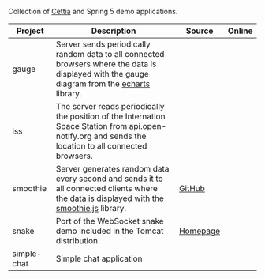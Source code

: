Collection of [Cettia](http://cettia.io/) and Spring 5 demo applications.

| Project | Description | Source | Online |
|---------|-------------|--------|--------|
| gauge | Server sends periodically random data to all connected browsers where the data is displayed with the gauge diagram from the [echarts](https://ecomfe.github.io/echarts-doc/public/en/index.html) library. |        |  |
| iss | The server reads periodically the position of the Internation Space Station from api.open-notify.org and sends the location to all connected browsers. |        |  |
| smoothie | Server generates random data every second and sends it to all connected clients where the data is displayed with the [smoothie.js](http://smoothiecharts.org/) library. | [GitHub](https://github.com/joewalnes/smoothie) |  |
| snake | Port of the WebSocket snake demo included in the Tomcat distribution. | [Homepage](http://tomcat.apache.org/) |  |
| simple-chat | Simple chat application |        |  |
